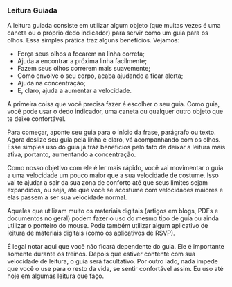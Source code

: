 ### Leitura Guiada

A leitura guiada consiste em utilizar algum objeto (que muitas vezes é uma caneta ou o próprio dedo indicador) para servir como um guia para os olhos. Essa simples prática traz alguns benefícios. Vejamos:

* Força seus olhos a focarem na linha correta;
* Ajuda a encontrar a próxima linha facilmente;
* Fazem seus olhos correrem mais suavemente;
* Como envolve o seu corpo, acaba ajudando a ficar alerta;
* Ajuda na concentração;
* E, claro, ajuda a aumentar a velocidade.

A primeira coisa que você precisa fazer é escolher o seu guia. Como guia, você pode usar o dedo indicador, uma caneta ou qualquer outro objeto que te deixe confortável.

Para começar, aponte seu guia para o início da frase, parágrafo ou texto. Agora deslize seu guia pela linha e claro, vá acompanhando com os olhos. Esse simples uso do guia já tráz benefícios pelo fato de deixar a leitura mais ativa, portanto, aumentando a concentração.

Como nosso objetivo com ele é ler mais rápido, você vai movimentar o guia a uma velocidade um pouco maior que a sua velocidade de costume. Isso vai te ajudar a sair da sua zona de conforto até que seus limites sejam expandidos, ou seja, até que você se acostume com velocidades maiores e elas passem a ser sua velocidade normal.

Aqueles que utilizam muito os materiais digitais (artigos em blogs, PDFs e documentos no geral) podem fazer o uso do mesmo tipo de guia ou ainda utilizar o ponteiro do mouse. Pode também utilizar algum aplicativo de leitura de materiais digitais (como os aplicativos de RSVP).

É legal notar aqui que você não ficará dependente do guia. Ele é importante somente durante os treinos. Depois que estiver contente com sua velocidade de leitura, o guia será facultativo. Por outro lado, nada impede que você o use para o resto da vida, se sentir confortável assim. Eu uso até hoje em algumas leitura que faço.
